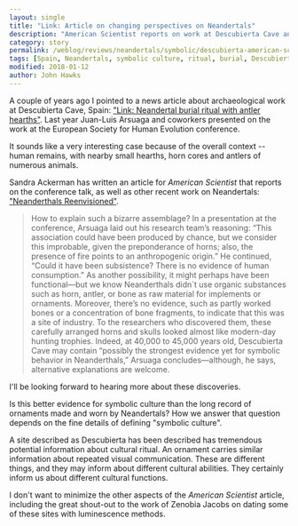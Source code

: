 ```yaml
---
layout: single
title: "Link: Article on changing perspectives on Neandertals"
description: "American Scientist reports on work at Descubierta Cave and other sites."
category: story
permalink: /weblog/reviews/neandertals/symbolic/descubierta-american-scientist-2018.html
tags: [Spain, Neandertals, symbolic culture, ritual, burial, Descubierta Cave]
modified: 2018-01-12
author: John Hawks
---
```



A couple of years ago I pointed to a news article about archaeological work at Descubierta Cave, Spain: <a href="http://johnhawks.net/weblog/reviews/archaeology/middle/neandertal-burial-descubierta-2016.html">"Link: Neandertal burial ritual with antler hearths"</a>. Last year Juan-Luis Arsuaga and coworkers presented on the work at the European Society for Human Evolution conference.

It sounds like a very interesting case because of the overall context -- human remains, with nearby small hearths, horn cores and antlers of numerous animals.

Sandra Ackerman has written an article for <em>American Scientist</em> that reports on the conference talk, as well as other recent work on Neandertals: <a href="https://www.americanscientist.org/article/neanderthals-reenvisioned">"Neanderthals Reenvisioned"</a>.

<blockquote>How to explain such a bizarre assemblage? In a presentation at the conference, Arsuaga laid out his research team’s reasoning: “This association could have been produced by chance, but we consider this improbable, given the preponderance of horns; also, the presence of fire points to an anthropogenic origin.” He continued, “Could it have been subsistence? There is no evidence of human consumption.” As another possibility, it might perhaps have been functional—but we know Neanderthals didn´t use organic substances such as horn, antler, or bone as raw material for implements or ornaments. Moreover, there’s no evidence, such as partly worked bones or a concentration of bone fragments, to indicate that this was a site of industry. To the researchers who discovered them, these carefully arranged horns and skulls looked almost like modern-day hunting trophies. Indeed, at 40,000 to 45,000 years old, Descubierta Cave may contain “possibly the strongest evidence yet for symbolic behavior in Neanderthals,” Arsuaga concludes—although, he says, alternative explanations are welcome.</blockquote>

I'll be looking forward to hearing more about these discoveries.

Is this better evidence for symbolic culture than the long record of ornaments made and worn by Neandertals? How we answer that question depends on the fine details of defining "symbolic culture".

A site described as Descubierta has been described has tremendous potential information about cultural ritual. An ornament carries similar information about repeated visual communication. These are different things, and they may inform about different cultural abilities. They certainly inform us about different cultural functions.

I don't want to minimize the other aspects of the <em>American Scientist</em> article, including the great shout-out to the work of Zenobia Jacobs on dating some of these sites with luminescence methods.


